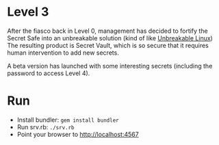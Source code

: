 # Level 3

After the fiasco back in Level 0, management has decided to fortify the Secret
Safe into an unbreakable solution (kind of like
[Unbreakable Linux](http://www.oracle.com/us/technologies/linux/ubreakable-enterprise-kernel-linux-173350.html))
The resulting product is Secret Vault, which is so secure that it requires
human intervention to add new secrets.

A beta version has launched with some interesting secrets
(including the password to access Level 4).

# Run

- Install bundler: `gem install bundler`
- Run srv.rb: `./srv.rb`
- Point your browser to [http://localhost:4567](http://localhost:4567)
